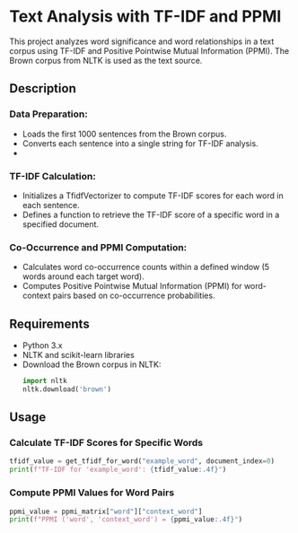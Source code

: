 # Text Analysis with TF-IDF and PPMI

This project analyzes word significance and word relationships in a text corpus using TF-IDF and Positive Pointwise Mutual Information (PPMI). The Brown corpus from NLTK is used as the text source.
## Description
### Data Preparation:
- Loads the first 1000 sentences from the Brown corpus.
- Converts each sentence into a single string for TF-IDF analysis.
- 
### TF-IDF Calculation:
- Initializes a TfidfVectorizer to compute TF-IDF scores for each word in each sentence.
- Defines a function to retrieve the TF-IDF score of a specific word in a specified document.

### Co-Occurrence and PPMI Computation:
- Calculates word co-occurrence counts within a defined window (5 words around each target word).
- Computes Positive Pointwise Mutual Information (PPMI) for word-context pairs based on co-occurrence probabilities.

## Requirements
- Python 3.x
- NLTK and scikit-learn libraries
- Download the Brown corpus in NLTK:
  ```python
  import nltk
  nltk.download('brown')
  ```
## Usage
### Calculate TF-IDF Scores for Specific Words
```python
tfidf_value = get_tfidf_for_word("example_word", document_index=0)
print(f"TF-IDF for 'example_word': {tfidf_value:.4f}")
```
### Compute PPMI Values for Word Pairs
```python
ppmi_value = ppmi_matrix["word"]["context_word"]
print(f"PPMI ('word', 'context_word') = {ppmi_value:.4f}")
```
